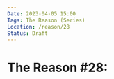 ```yaml
---
Date: 2023-04-05 15:00
Tags: The Reason (Series)
Location: /reason/28
Status: Draft
---
```


# The Reason #28:
